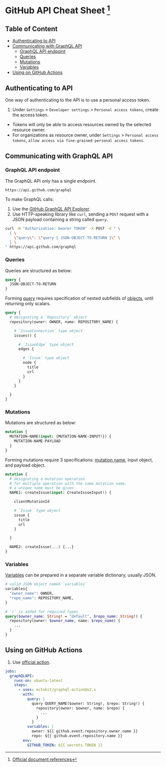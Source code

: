 # GitHub API Cheat Sheet [^document] <!-- omit in toc -->
[^document]: [Official document references](https://docs.github.com/en/graphql)

## Table of Content <!-- omit in toc -->
- [Authenticating to API](#authenticating-to-api)
- [Communicating with GraphQL API](#communicating-with-graphql-api)
  - [GraphQL API endpoint](#graphql-api-endpoint)
  - [Queries](#queries)
  - [Mutations](#mutations)
  - [Variables](#variables)
- [Using on GitHub Actions](#using-on-github-actions)

## Authenticating to API
One way of authenticating to the API is to use a personal access token.
1. Under `Settings` > `Developer settings` > `Personal access tokens`, create the access token.
  - Tokens will only be able to access resources owned by the selected resource owner.
  - For organizations as resource owner, under `Settings` > `Personal access tokens`, `allow access via fine-grained personal access tokens`.

## Communicating with GraphQL API
### GraphQL API endpoint
The GraphQL API only has a single endpoint.
```
https://api.github.com/graphql
```

To make GraphQL calls:
1. Use the [GitHub GraphQL API Explorer](https://docs.github.com/en/graphql/overview/explorer).
2. Use HTTP-speaking library like `curl`, sending a `POST` request with a JSON payload containing a string called `query`.
```sh
curl -H "Authorization: bearer TOKEN" -X POST -d " \
  { \
    \"query\": \"query { JSON-OBJECT-TO-RETURN }\" \
  } \
" https://api.github.com/graphql
```

### Queries
Queries are structured as below:
```graphql
query {
  JSON-OBJECT-TO-RETURN
}
```

Forming [query](https://docs.github.com/en/graphql/reference/queries) requires specification of nested subfields of [objects](https://docs.github.com/en/graphql/reference/objects), until returning only scalars.

```graphql
query {
  # designating a `Repository` object
  repository(owner: OWNER, name: REPOSITORY_NAME) {

    # `IssueConnection` type object
    issues() {

      # `IssueEdge` type object
      edges {

        # `Issue` type object
        node {
          title
          url
        }
      }
    }

  }
}
```

### Mutations
Mutations are structured as below:
```graphql
mutation {
  MUTATION-NAME(input: {MUTATION-NAME-INPUT!}) {
    MUTATION-NAME-PAYLOAD
  }
}
```

Forming mutations require 3 specifications: [mutation name](https://docs.github.com/en/graphql/reference/mutations), input object, and payload object.

```graphql
mutation {
  # designating a mutation operation
  # for multiple operation with the same mutation name,
  # a unique name must be given
  NAME1: createIssue(input: CreateIssueInput!) {

    clientMutationId

    # `Issue` type object
    issue {
      title
      url
    }

  }

  NAME2: createIssue(...) {...}
}
```

### Variables
[Variables](https://graphql.org/learn/queries/) can be prepared in a separate variable dictionary, usually JSON.

```graphql
# valid JSON object named `variables`
variables{
  "owner_name": OWNER,
  "repo_name": REPOSITORY_NAME,
}

# `!` is added for required types
query($owner_name: String! = "default", $repo_name: String!) {
  repository(owner: $owner_name, name: $repo_name) {
    ...
  }
}
```

## Using on GitHub Actions
1. Use [official action](https://github.com/octokit/graphql-action).
```yaml
jobs:
  graphQLAPI:
    runs-on: ubuntu-latest
    steps:
      - uses: octokit/graphql-action@v2.x
        with:
          query: |
            query QUERY_NAME($owner: String!, $repo: String!) {
              repository(owner: $owner, name: $repo) {
                ...
              }
            }
          variables: |
            owner: ${{ github.event.repository.owner.name }}
            repo: ${{ github.event.repository.name }}
        env:
          GITHUB_TOKEN: ${{ secrets.TOKEN }}
```
